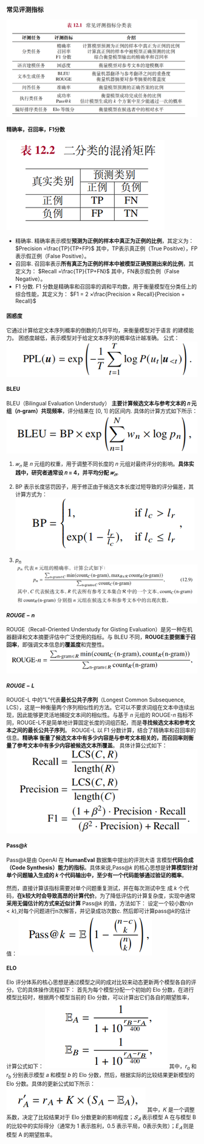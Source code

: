 ### 常见评测指标
![alt text](image.png)

#### 精确率，召回率，F1分数
![alt text](image-2.png)
- 精确率. 精确率表示模型**预测为正例的样本中真正为正例的比例**，其定义为：
$Precision =\frac{TP}{TP+FP}$ 
其中，TP表示真正例（True Positive），FP表示假正例（False Positive）。
- 召回率. 召回率表示**所有真正为正例的样本中被模型正确预测出来的比例**，其定义为：
$Recall =\frac{TP}{TP+FN}$
其中，FN表示假负例（False Negative）。
- F1 分数. F1 分数是精确率和召回率的调和平均数，用于衡量模型在分类任上的综合性能，其定义为：
$F1 = 2 ×\frac{Precision × Recall}{Precision + Recall}$


#### 困惑度
它通过计算给定文本序列概率的倒数的几何平均，来衡量模型对于语言
的建模能力。
困惑度越低，表示模型对于给定文本序列的概率估计越准确。
公式：
![alt text](image-1.png)


#### BLEU
BLEU（Bilingual Evaluation Understudy） **主要计算候选文本与参考文本的 𝑛 元组（𝑛-gram）共现频率**，评分结果在 [0, 1] 的区间内.
具体的计算方式如下所示：
![alt text](image-3.png)
1. $𝑤_𝑛$ 是 𝑛 元组的权重，用于调整不同长度的 𝑛 元组对最终评分的影响。**具体实践中，研究者通常设 𝑛 = 4，并平均分配 $𝑤_𝑛$**。
2. BP 表示长度惩罚因子，用于修正由于候选文本长度过短导致的评分偏差，其计算方式为：
![alt text](image-4.png)

3. $p_n$
   ![alt text](image-5.png)

#### $ROUGE-n$
ROUGE（Recall-Oriented Understudy for Gisting Evaluation）是另一种在机器翻译和文本摘要评估中广泛使用的指标。与 BLEU 不同，**ROUGE主要侧重于召回率**，即强调文本信息的**覆盖度**和完整性。
![alt text](image-6.png)

#### $ROUGE-L$
ROUGE-L 中的“L”代表**最长公共子序列**（Longest Common Subsequence, LCS），这是一种衡量两个序列相似性的方法。它可以不要求词组在文本中连续出现，因此能够更灵活地捕捉文本间的相似性。与基于 𝑛 元组的 ROUGE-𝑛 指标不同，ROUGE-L不是简单地计算固定长度的词组匹配，而是**寻找候选文本和参考文本之间的最长公共子序列**。
ROUGE-L 以 F1 分数计算，结合了精确率和召回率的信息。**精确率
衡量了候选文本中有多少内容是与参考文本相关的，而召回率则衡量了参考文本中有多少内容被候选文本所覆盖**。
具体计算公式如下：
![alt text](image-7.png)

#### Pass@𝑘
Pass@𝑘是由 OpenAI 在 **HumanEval** 数据集中提出的评测大语
言模型**代码合成（Code Synthesis）能力的指标**。具体来说,Pass@𝑘 的核心思想是**计算模型针对单个问题输入生成的 𝑘 个代码输出中，至少有一个代码能够通过验证的概率**。

然而，直接计算该指标需要对单个问题重复测试，并在每次测试中生
成 𝑘 个代码，**在k较大时会导致高昂的计算代价**。为了降低评估的计算复杂度，实现中通常**采用无偏估计的方式来近似计算** Pass@𝑘 的值，方法如下：
设定一个较小数$n(n<k)$,对每个问题进行n次解答，并记录成功次数c.
然后即可计算pass@𝑘的估计值：
![alt text](image-8.png)


#### ELO 
Elo 评分体系的核心思想是通过模型之间的成对比较来动态更新两个模型各自的评分。它的具体操作流程如下：
首先为每个模型分配一个初始的 Elo 分数，在进行模型比较时，根据两个模型当前的 Elo 分数，可以计算出它们各自的期望胜率，计算公式如下：
![alt text](image-9.png)
其中，$r_a$ 和 $r_b$ 分别表示模型 𝑎 和模型 𝑏 的 Elo 分数，然后，根据实际的比较结果更新模型的 Elo 分数。具体的更新公式如下所示：
![alt text](image-10.png)
其中，𝐾 是一个调整系数，决定了比较结果对于 Elo 分数更新的影响程度；$𝑆_𝐴$ 表示模型 A 在与模型 B 的比较中的实际得分（通常为 1 表示胜利，0.5 表示平局，0表示失败）；$E_𝐴$ 则是模型 A 的期望胜率。
